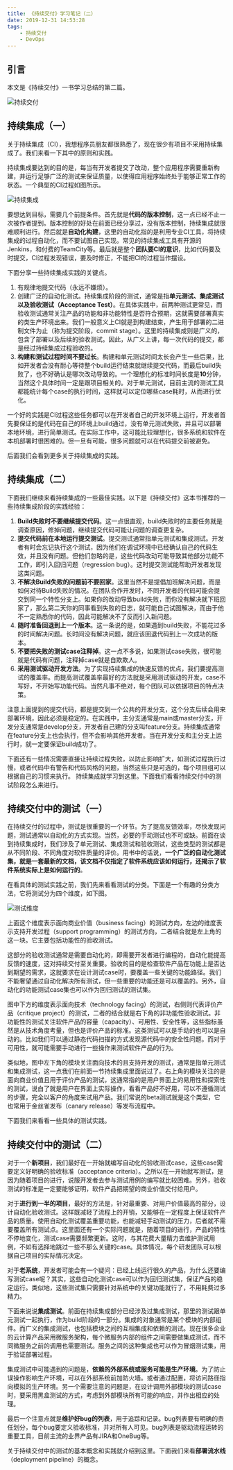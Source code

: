 ```yaml
---
title: 《持续交付》学习笔记（二）
date: 2019-12-31 14:53:28
tags: 
    - 持续交付
    - DevOps
---
```

## 引言
本文是《持续交付》一书学习总结的第二篇。

![持续交付](cd.jpg)

## 持续集成（一）
关于持续集成（CI），我想程序员朋友都很熟悉了，现在很少有项目不采用持续集成了。我们来看一下其中的原则和实践。

持续集成要达到的目的是，每当有开发者提交了改动，整个应用程序需要重新构建，并运行足够广泛的测试来保证质量，以使得应用程序始终处于能够正常工作的状态。一个典型的CI过程如图所示。

![持续集成](ci.jpg)

要想达到目标，需要几个前提条件。首先就是**代码的版本控制**，这一点已经不止一次被作者提到。版本控制的好处在前面已经分享过，没有版本控制，持续集成就很难顺利进行。然后就是**自动化构建**，这里的自动化指的是利用专业CI工具，将持续集成的过程自动化，而不要试图自己实现。常见的持续集成工具有开源的Jenkins，和付费的TeamCity等。最后就是整个**团队要CI的意识**，比如代码要及时提交，CI过程发现错误，要及时修正，不能把CI的过程当作摆设。

下面分享一些持续集成实践的关键点。
<!--more-->

1. 有规律地提交代码（永远不嫌烦）。
2. 创建广泛的自动化测试。持续集成阶段的测试，通常是指**单元测试、集成测试以及验收测试（Acceptance Test）**。在具体实践中，前两种测试更常见，而验收测试通常关注产品的功能和非功能特性是否符合预期，这就需要部署真实的类生产环境出来。我们一般意义上CI就是到构建结束，产生用于部署的二进制文件为止（称为提交阶段，commit stage）。这里的持续集成则是广义的，包含了部署以及后续的验收测试。因此，从广义上讲，每一次代码的提交，都是经过持续集成过程验收的。
3. **构建和测试过程时间不要过长**。构建和单元测试时间太长会产生一些后果，比如开发者会没有耐心等待整个build运行结束就继续提交代码，而最后build失败了，也不好确认是哪次改动导致的。一个理想化的标准时间长度是**10**分钟，当然这个具体时间一定是跟项目相关的。对于单元测试，目前主流的测试工具都能统计每个case的执行时间，这样就可以定位哪些case耗时，从而进行优化。

一个好的实践是CI过程这些任务都可以在开发者自己的开发环境上运行，开发者首先要保证的是代码在自己的环境上build通过，没有单元测试失败，并且可以部署本地环境，进行简单测试。在实际工作中，这可能比较理想化，很多系统和软件在本机部署时很困难的。但一旦有可能，很多问题就可以在代码提交前被避免。

后面我们会看到更多关于持续集成的实践。

## 持续集成（二）
下面我们继续来看持续集成的一些最佳实践。以下是《持续交付》这本书推荐的一些持续集成阶段的实践经验：

1. **Build失败时不要继续提交代码**。这一点很直观，build失败时的主要任务就是调查原因，修掉问题，继续提交代码可能让问题的调查更复杂。
2. **提交代码前在本地运行提交测试**。提交测试通常指单元测试和集成测试。开发者有时会忘记执行这个测试，因为他们在调试环境中已经确认自己的代码生效，并且没有问题。但他们忽略的是，这些代码改动可能导致其他部分功能不工作，即引入回归问题（regression bug）。这时提交测试能帮助开发者发现这类问题。
3. **不解决Build失败的问题前不要回家**。这里当然不是提倡加班解决问题，而是如何对待Build失败的情况。在团队合作开发时，不同开发者的代码可能会提交到同一个特性分支上。如果你的改动导致build失败，而你没有解决就下班回家了，那么第二天你的同事看到失败的日志，就可能自己试图解决，而由于他不一定熟悉你的代码，因此可能解决不了反而引入新问题。
4. **随时准备回退到上一个版本**。这一条说的是，如果遇到build失败，不能花过多的时间解决问题。长时间没有解决问题，就应该回退代码到上一次成功的版本。
5. **不要把失败的测试case注释掉**。这一点不多说，如果测试case失败，很可能就是代码有问题，注释掉case就是自欺欺人。
6. **采用测试驱动开发方法**。为了实现持续集成的快速反馈的优点，我们要提高测试的覆盖率。而提高测试覆盖率最好的方法就是采用测试驱动的开发，case不写好，不开始写功能代码。当然凡事不绝对，每个团队可以依据项目的特点决策。

注意上面提到的提交代码，都是提交到一个公共的开发分支，这个分支后续会用来部署环境，因此必须是稳定的。在实践中，主分支通常是main或master分支，开发分支通常是develop分支，开发者自己建的分支叫feature分支。持续集成通常在feature分支上也会执行，但不会影响其他开发者。当在开发分支和主分支上运行时，就一定要保证build成功了。

下面还有一些情况需要直接让持续过程失败，以防止影响扩大，如测试过程执行过慢，或者代码中有警告和代码风格的问题，当然这些只是可选的，每个项目组可以根据自己的习惯来执行。
持续集成就学习到这里。下面我们看看持续交付中的测试阶段怎么来进行。

## 持续交付中的测试（一）
在持续交付的过程中，测试是很重要的一个环节。为了提高反馈效率，尽快发现问题，测试通常以自动化的方式实现。当然，必要的手动测试也不可或缺。前面在谈到持续集成时，我们涉及了单元测试、集成测试和验收测试，这些类型的测试都是从不同阶段、不同角度对软件质量的评价。用书中的话说，**一个广泛的自动化测试集，就是一套最新的文档，该文档不仅指定了软件系统应该如何运行，还揭示了软件系统实际上是如何运行的**。

在看具体的测试实践之前，我们先来看看测试的分类。下面是一个有趣的分类方法，它将测试分为四个维度，如下图。

![测试维度](test-category.jpg)

上面这个维度表示面向商业价值（business facing）的测试方向，左边的维度表示支持开发过程（support programming）的测试方向，二者结合就是左上角的这一块。它主要包括功能性的验收测试。

这部分的验收测试通常是需要自动化的，即需要开发者进行编程的，自动化能提高反馈的速度，这对持续交付至关重要。验收的目的是检查软件产品在功能上是否达到期望的需求，这就要求在设计测试case时，要覆盖一些关键的功能路径。我们不能奢望通过自动化解决所有测试，但一些重要的功能还是可以覆盖的。另外，自动化的功能测试case集也可以作为回归测试的测试集。

图中下方的维度表示面向技术（technology facing）的测试，右侧则代表评价产品（critique project）的测试，二者的结合就是右下角的非功能性验收测试。非功能性的测试关注软件产品的容量（capacity）、可用性、安全性等，这些指标虽然是从技术角度考量，但也是评价产品的标准。这类测试可以是手动的也可以是自动的。比如我们可以通过静态代码扫描的方式发现源代码中的安全性问题。而对于可用性，就可能需要手动进行一些操作来测试软件产品的行为。

类似地，图中左下角的模块关注面向技术的且支持开发的测试，通常是指单元测试和集成测试，这一点我们在前面一节持续集成里面说过了。右上角的模块关注的是面向商业价值且用于评价产品的测试，这通常指的是用户界面上的易用性和探索性的测试，说白了就是用户在界面上实际操作，看看产品好不好用，可以不遵循测试的步骤，完全以客户的角度来试用产品。我们常说的beta测试就是这个类型，它也常用于金丝雀发布（canary release）等发布流程中。

下面我们来看看一些具体的测试实践。

## 持续交付中的测试（二）
对于一个**新项目**，我们最好在一开始就编写自动化的验收测试case，这些case需要定义好明确的验收标准（acceptance criteria）。之所以在一开始就写测试，是因为随着项目的进行，说服开发者去参与测试用例的编写就比较困难。另外，验收测试的标准是一定要能够证明，软件产品把期望的商业价值交付给用户。

对于**进行到一半的项目**，最好的方法是，针对最重要、对用户价值最高的部分，设计自动化验收测试。这样既减轻了流程上的开销，又能够在一定程度上保证软件产品的质量。使用自动化测试覆盖重要功能，也能减轻手动测试的压力，后者就不需要覆盖所有测试点。这里面还有一个实际问题就是，随着项目的进行，产品的特性不停地变化，测试case需要频繁更新。这时，与其花费大量精力去维护测试用例，不如有选择地跳过一些不那么关键的case。具体情况，每个研发团队可以根据自己项目的实际情况决定。

对于**老系统**，开发者可能会有一个疑问：已经上线运行很久的产品，为什么还要编写测试case呢？其实，这些自动化测试case可以作为回归测试集，保证产品的稳定运行。类似地，这些测试集只需要针对系统中的关键功能就行了，不用耗费过多精力。

下面来说说**集成测试**。前面在持续集成部分已经涉及过集成测试，那里的测试跟单元测试一起执行，作为build阶段的一部分。集成的对象通常是某个模块的内部组件。而广义的集成测试，也包括模块之间的互相集成和依赖的测试。现在很多企业的云计算产品采用微服务架构，每个微服务内部的组件之间需要做集成测试，而不同微服务之前的调用也需要测试。服务之间的这种集成也可以作为冒烟测试集，用于验证部署过程。

集成测试中可能遇到的问题是，**依赖的外部系统或服务可能是生产环境**。为了防止误操作影响生产环境，可以在外部系统前加防火墙。或者通过配置，将访问路径指向模拟的生产环境。另一个需要注意的问题是，在设计调用外部模块的测试case时，要采用黑盒测试的方式，考虑到外部模块所有可能的响应，并作出相应的处理。

最后一个注意点就是**维护好bug的列表**，用于追踪和记录。bug列表要有明确的责任划分，每个bug要定义验收标准，并对所有人可见。bug列表是驱动流程运转的重要工具，目前主流的业界产品有JIRA和OneBug等。

关于持续交付中的测试的基本概念和实践就介绍到这里。下面我们来看**部署流水线**（deployment pipeline）的概念。